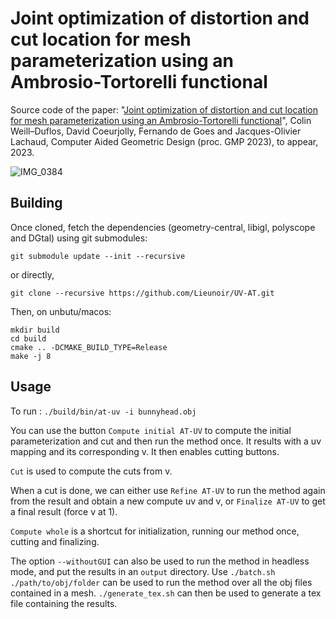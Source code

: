 # Joint optimization of distortion and cut location for mesh parameterization using an Ambrosio-Tortorelli functional

Source code of the paper: "[Joint optimization of distortion and cut location for mesh parameterization using an Ambrosio-Tortorelli functional](https://perso.liris.cnrs.fr/david.coeurjolly/publication/uv-at/uv-at.pdf)", Colin Weill–Duflos, David Coeurjolly, Fernando de Goes and Jacques-Olivier Lachaud, Computer Aided Geometric Design (proc. GMP 2023), to appear, 2023.

![IMG_0384](https://github.com/Lieunoir/UV-AT/assets/700165/3cbaa97c-ef53-4914-aee8-293fdd83ea95)

## Building

Once cloned, fetch the dependencies (geometry-central, libigl, polyscope and DGtal) using git submodules:

```
git submodule update --init --recursive
```
or directly,
```
git clone --recursive https://github.com/Lieunoir/UV-AT.git
```


Then, on  unbutu/macos:

```
mkdir build
cd build
cmake .. -DCMAKE_BUILD_TYPE=Release
make -j 8
```


## Usage

To run : `./build/bin/at-uv -i bunnyhead.obj`

You can use the button `Compute initial AT-UV` to compute the initial parameterization and cut and then run the method once. It results with a uv mapping and its corresponding v. It then enables cutting buttons.

`Cut` is used to compute the cuts from v.

When a cut is done, we can either use `Refine AT-UV` to run the method again from the result and obtain a new compute uv and v, or `Finalize AT-UV` to get a final result (force v at 1).

`Compute whole` is a shortcut for initialization, running our method once, cutting and finalizing.

The option `--withoutGUI` can also be used to run the method in headless mode, and put the results in an `output` directory. Use `./batch.sh ./path/to/obj/folder` can be used to run the method over all the obj files contained in a mesh. `./generate_tex.sh` can then be used to generate a tex file containing the results.
